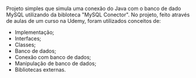<p>
 Projeto simples que simula uma conexão do Java com o banco de dado MySQL utilizando da bibloteca "MySQL Conector". 
  No projeto, feito através de aulas de um curso na Udemy, foram utilizados conceitos de:
</p>
<ul>
  <li>
    Implementação;
  </li>
  <li>
    Interfaces;
  </li>
  <li>
    Classes;
  </li>
  <li>
    Banco de dados;
  </li>
  <li>
    Conexão com banco de dados;
  </li>
  <li>
    Manipulação de banco de dados;
  </li>
  <li>
    Bibliotecas externas.
  </li>
</ul>

